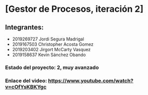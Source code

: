 # [Gestor de Procesos, iteración 2]
## Integrantes:
- 2019269727 Jordi Segura Madrigal
- 2019167503 Christopher Acosta Gomez
- 2019203402 Jirgort McCarty Vasquez
- 2019158637 Kevin Sánchez Obando

### Estado del proyecto: 2, muy avanzado
### Enlace del video: https://www.youtube.com/watch?v=cOfYsKBKYgc
